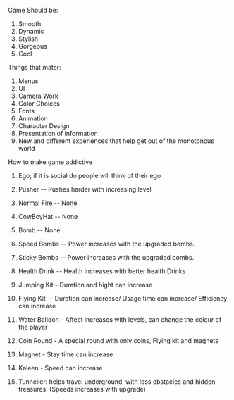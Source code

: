 Game Should be:
1. Smooth
2. Dynamic
3. Stylish
4. Gorgeous 
5. Cool

Things that mater:
1. Menus
2. UI
3. Camera Work
4. Color Choices
5. Fonts
6. Animation
7. Character Design
8. Presentation of information
9. New and different experiences that help get out of the monotonous world

How to make game addictive 
1. Ego, if it is social do people will think of their ego 


1. Pusher -- Pushes harder with increasing level
2. Normal Fire -- None
3. CowBoyHat -- None
4. Bomb -- None
5. Speed Bombs -- Power increases with the upgraded bombs.
6. Sticky Bombs -- Power increases with the upgraded bombs.
7. Health Drink -- Health increases with better health Drinks 
8. Jumping Kit - Duration and hight can increase
9. Flying Kit -- Duration can increase/ Usage time can increase/ Efficiency can increase
10. Water Balloon - Affect increases with levels, can change the colour of the player
11. Coin Round - A special round with only coins, Flying kit and magnets
12. Magnet - Stay time can increase
13. Kaleen - Speed can increase
14. Tunneller: helps travel underground, with less obstacles and hidden treasures. (Speeds increases with upgrade)